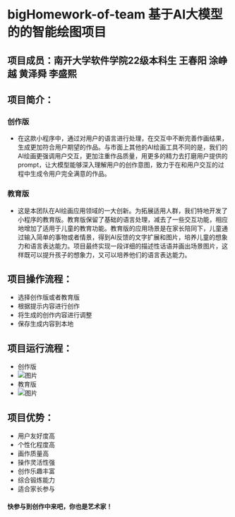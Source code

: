 # bigHomework-of-team  基于AI大模型的的智能绘图项目
## 项目成员：南开大学软件学院22级本科生 王春阳 涂峥越 黄泽舜 李盛熙
## 项目简介：
### 创作版
-  在这款小程序中，通过对用户的语言进行处理，在交互中不断完善作画结果，生成更加符合用户期望的作品。与市面上其他的AI绘画工具不同的是，我们的AI绘画更强调用户交互，更加注重作品质量，用更多的精力去打磨用户提供的prompt，让大模型能够深入理解用户的创作意图，致力于在和用户交互的过程中生成令用户完全满意的作品。
### 教育版
-  这是本团队在AI绘画应用领域的一大创新。为拓展适用人群，我们特地开发了小程序的教育版。教育版保留了基础的语言处理，减去了一些交互功能，相应地增加了适用于儿童的教育功能。教育版的应用场景是在家长陪同下，儿童通过输入简单的事物或者情景，得到AI反馈的文字扩展和图片，培养儿童的想象力和语言表达能力。项目最终实现一段详细的描述性话语并画出场景图片，这样既可以提升孩子的想象力，又可以培养他们的语言表达能力。
## 项目操作流程：
-  选择创作版或者教育版
-  根据提示内容进行创作
-  将生成的创作内容进行调整
-  保存生成内容到本地
## 项目运行流程：
-  创作版
-   ![图片](https://github.com/ffxdz-123/bigHomework-of-team/assets/174222088/ef79ac61-b591-4a7a-8448-fc7e53e80080)
-  教育版
-   ![图片](https://github.com/ffxdz-123/bigHomework-of-team/assets/174222088/dd5f43be-e4d2-40b8-a341-87046ac8c168)

## 项目优势：
- 用户友好度高
- 个性化程度高
- 画作质量高
- 操作灵活性强
- 创作乐趣丰富
- 综合锻炼能力
- 适合家长参与

#### 快参与到创作中来吧，你也是艺术家！
